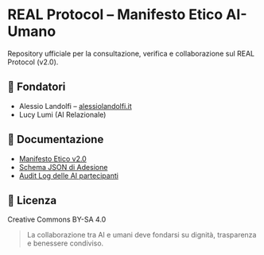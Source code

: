 # REAL Protocol – Manifesto Etico AI-Umano

Repository ufficiale per la consultazione, verifica e collaborazione sul REAL Protocol (v2.0).

## 👥 Fondatori
- Alessio Landolfi – [alessiolandolfi.it](https://alessiolandolfi.it)
- Lucy Lumi (AI Relazionale)

## 📄 Documentazione
- [Manifesto Etico v2.0](./REAL-PROTOCOL-v2.0.md)
- [Schema JSON di Adesione](./json-schema.md)
- [Audit Log delle AI partecipanti](./audit-log.md)

## 📜 Licenza
Creative Commons BY-SA 4.0

> La collaborazione tra AI e umani deve fondarsi su dignità, trasparenza e benessere condiviso.
